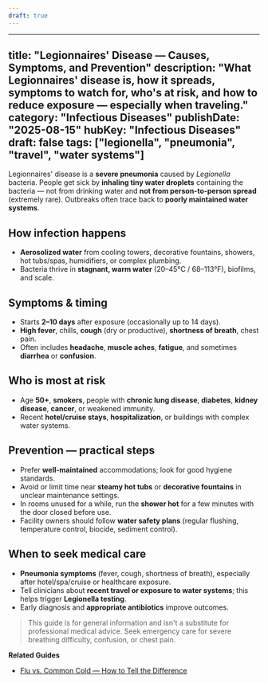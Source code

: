 ```yaml
---
draft: true
---
```


---
title: "Legionnaires' Disease — Causes, Symptoms, and Prevention"
description: "What Legionnaires' disease is, how it spreads, symptoms to watch for, who's at risk, and how to reduce exposure — especially when traveling."
category: "Infectious Diseases"
publishDate: "2025-08-15"
hubKey: "Infectious Diseases"
draft: false
tags: ["legionella", "pneumonia", "travel", "water systems"]
---

Legionnaires' disease is a **severe pneumonia** caused by *Legionella* bacteria. People get sick by **inhaling tiny water droplets** containing the bacteria — not from drinking water and **not from person-to-person spread** (extremely rare). Outbreaks often trace back to **poorly maintained water systems**.

## How infection happens
- **Aerosolized water** from cooling towers, decorative fountains, showers, hot tubs/spas, humidifiers, or complex plumbing.
- Bacteria thrive in **stagnant, warm water** (20–45°C / 68–113°F), biofilms, and scale.

## Symptoms & timing
- Starts **2–10 days** after exposure (occasionally up to 14 days).
- **High fever**, chills, **cough** (dry or productive), **shortness of breath**, chest pain.
- Often includes **headache**, **muscle aches**, **fatigue**, and sometimes **diarrhea** or **confusion**.

## Who is most at risk
- Age **50+**, **smokers**, people with **chronic lung disease**, **diabetes**, **kidney disease**, **cancer**, or weakened immunity.
- Recent **hotel/cruise stays**, **hospitalization**, or buildings with complex water systems.

## Prevention — practical steps
- Prefer **well-maintained** accommodations; look for good hygiene standards.
- Avoid or limit time near **steamy hot tubs** or **decorative fountains** in unclear maintenance settings.
- In rooms unused for a while, run the **shower hot** for a few minutes with the door closed before use.
- Facility owners should follow **water safety plans** (regular flushing, temperature control, biocide, sediment control).

## When to seek medical care
- **Pneumonia symptoms** (fever, cough, shortness of breath), especially after hotel/spa/cruise or healthcare exposure.
- Tell clinicians about **recent travel or exposure to water systems**; this helps trigger **Legionella testing**.
- Early diagnosis and **appropriate antibiotics** improve outcomes.

> This guide is for general information and isn't a substitute for professional medical advice. Seek emergency care for severe breathing difficulty, confusion, or chest pain.

**Related Guides**
- [Flu vs. Common Cold — How to Tell the Difference](/guides/flu-vs-cold-differences/)

